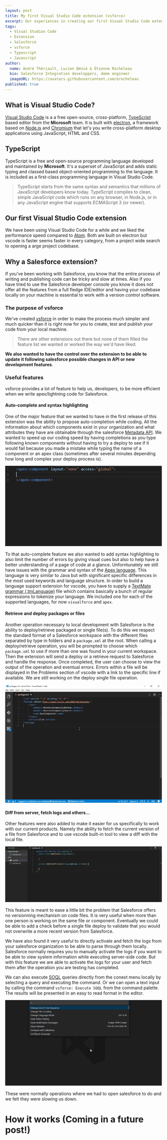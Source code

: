 ```yaml
---
layout: post
title: My first Visual Studio Code extension (vsforce)
excerpt: Our experiences in creating our first Visual Studio Code extension, details about the extension vsforce and what knowledge would have been useful when we started the development.
tags:
  - Visual Studion Code
  - Extension
  - Salesforce
  - vsforce
  - Typescript
  - Javascript
author:
  name: André Thériault, Lucien Bénié & Étienne Rocheleau
  bio: Salesforce Integration developpers, demo engineer
  imageURL: https://avatars.githubusercontent.com/erocheleau
published: true
---
```


## What is Visual Studio Code?
[Visual Studio Code](https://github.com/Microsoft/vscode) is a a free open-source, cross-platform, [TypeScript](https://www.typescriptlang.org/) based editor from the **Microsoft** team. It is built with [electron](https://github.com/electron/electron), a framework based on [Node.js](https://nodejs.org/en/) and [Chromium](http://www.chromium.org/) that let's you write cross-platform desktop applications using JavaScript, HTML and CSS.

## TypeScript
TypeScript is a free and open-source programming language developed and maintained by **Microsoft**. It's a superset of JavaScript and adds static typing and classed based object-oriented programming to the language. It is included as a first-class programming language in Visual Studio Code.

> TypeScript starts from the same syntax and semantics that millions of JavaScript developers know today. TypeScript compiles to clean, simple JavaScript code which runs on any browser, in Node.js, or in any JavaScript engine that supports ECMAScript 3 (or newer).

## Our first Visual Studio Code extension
We have been using Visual Studio Code for a while and we liked the performance speed compared to [Atom](https://atom.io/). Both are built on electron but vscode is faster seems faster in every category, from a project wide search to opening a arge project codebase.

## Why a Salesforce extension?
If you've been working with Salesforce, you know that the entire process of writing and publishing code can be tricky and slow at times. Also if you have tried to use the Salesforce developer console you know it does not offer all the features from a full fledge IDE/editor and having your codebase locally on your machine is essential to work with a version control software.

### The purpose of vsforce
We've created [vsforce](https://github.com/coveo/vsforce) in order to make the process much simpler and much quicker than it is right now for you to create, test and publish your code from your local machine.

>There are other extensions out there but none of them filled the feature list we wanted or worked the way we'd have liked.

**We also wanted to have the control over the extension to be able to update it following salesforce possible changes in API or new development features**.

### Useful features
vsforce provides a lot of feature to help us, developers, to be more efficient when we write apex/lightning code for Salesforce.

#### Auto-complete and syntax highlighting
One of the major feature that we wanted to have in the first release of this extension was the ability to propose auto-completion while coding. All the information about which components exist in your organization and what attributes they have are obtainable through the salesforce [Metadata API](https://developer.salesforce.com/docs/atlas.en-us.api_meta.meta/api_meta/meta_intro.htm). We wanted to speed up our coding speed by having completions as you type following known components without having to try a deploy to see if it would fail because you made a mistake while typing the name of a component or an apex class (sometimes after several minutes depending how long and complex your deploy process is).

![Auto-complete](/images/2016-12-07-vsforce/auto-completion.gif "Auto-complete")

To that auto-complete feature we also wanted to add syntax highlighting to also limit the number of errors by giving visual cues but also to help have a better understanding of a page of code at a glance. Unforntunately we still have issues with the grammar and syntax of the [Apex language](https://developer.salesforce.com/docs/atlas.en-us.apexcode.meta/apexcode/apex_intro.htm). This language is very similar to Java but with significant specific differences in the most used keywords and language structure. In order to build a language support extension for vscode, you have to supply a [TextMate grammar (.tmLanguage)](https://code.visualstudio.com/docs/extensions/language-support) file which contains basically a bunch of regular expressions to tokenize your language. We included one for each of the supported languages, for now `visualforce` and `apex`.

#### Retrieve and deploy packages or files

Another operation necessary to local development with Salesforce is the ability to deploy/retrieve packaged or single file(s). To do this we respect the standard format of a Salesforce workspace with the different files separated by type in folders and a `package.xml` at the root. When calling a deploy/retrieve operation, you will be prompted to choose which `package.xml` to use if more than one was found in your current workspace. Then the extension will send a deploy or a retrieve request to Salesforce and handle the response. Once completed, the user can choose to view the output of the operation and eventual errors. Errors within a file will be displayed in the Problems section of vscode with a link to the specific line if available. We are still working on the deploy single file operation.

![deploy](/images/2016-12-07-vsforce/deployPackageSmallwindow.gif "Deploy Package")

#### Diff from server, fetch logs and others...
Other features were also added to make it easier for us specifically to work with our current products. Namely the ability to fetch the current version of a file from Salesforce and to use vscode built-in tool to view a diff with the local file.

![compare](/images/2016-12-07-vsforce/compare.gif "Compare with Salesforce")

This feature is meant to ease a little bit the problem that Salesforce offers no versionning mechanism on code files. It is very useful when more than one person is working on the same file or component. Eventually we could be able to add a check before a single file deploy to validate that you would not overwrite a more recent version from Salesforce.

We have also found it very useful to directly activate and fetch the logs from your salesforce organization to be able to parse through them locally. Salesforce normally requires you to manually activate the logs if you want to be able to view system information while executing server-side code. But with this feature we are able to activate the logs for your user and fetch them after the operation you are testing has completed.

We can also execute [SOQL](https://developer.salesforce.com/docs/atlas.en-us.soql_sosl.meta/soql_sosl/sforce_api_calls_soql.htm) queries directly from the conext menu locally by selecting a query and executing the command. Or we can open a text input by calling the command `vsforce: Execute SOQL` from the command palette. The results will be presented in an easy to read format in the editor.

![SOQL](/images/2016-12-07-vsforce/soql-query.gif "SOQL query")

These were normally operations where we had to open salesforce to do and we felt they were slowing us down.

# How it works (Coming in a future post!)

